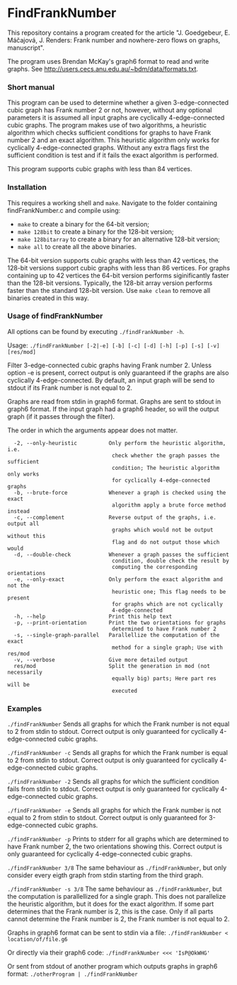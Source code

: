 # FindFrankNumber
This repository contains a program created for the article "J. Goedgebeur, E. Máčajová, J. Renders: Frank number and nowhere-zero flows on
graphs, manuscript".

The program uses Brendan McKay's graph6 format to read and write graphs. See <http://users.cecs.anu.edu.au/~bdm/data/formats.txt>.

### Short manual
This program can be used to determine whether a given 3-edge-connected cubic graph has Frank number 2 or not, however, without any optional parameters it is assumed all input graphs are cyclically 4-edge-connected cubic graphs. The program makes use of two algorithms, a heuristic algorithm which checks sufficient conditions for graphs to have Frank number 2 and an exact algorithm. This heuristic algorithm only works for cyclically 4-edge-connected graphs. Without any extra flags first the sufficient condition is test and if it fails the exact algorithm is performed. 

This program supports cubic graphs with less than 84 vertices.

### Installation

This requires a working shell and `make`. Navigate to the folder containing findFrankNumber.c and compile using:

* `make` to create a binary for the 64-bit version;
* `make 128bit` to create a binary for the 128-bit version;
* `make 128bitarray` to create a binary for an alternative 128-bit version;
* `make all` to create all the above binaries.

The 64-bit version supports cubic graphs with less than 42 vertices, the 128-bit versions support cubic graphs with less than 86 vertices. For graphs containing up to 42 vertices the 64-bit version performs siginificantly faster than the 128-bit versions. Typically, the 128-bit array version performs faster than the standard 128-bit version. Use `make clean` to remove all binaries created in this way.

### Usage of findFrankNumber

All options can be found by executing `./findFrankNumber -h`.

Usage: `./findFrankNumber [-2|-e] [-b] [-c] [-d] [-h] [-p] [-s] [-v] [res/mod]`

Filter 3-edge-connected cubic graphs having Frank number 2. Unless option -e is present, correct output is only guaranteed if the graphs are also cyclically 4-edge-connected. By default, an input graph will be send to stdout if its Frank number is not equal to 2.

Graphs are read from stdin in graph6 format. Graphs are sent to stdout in graph6 format. If the input graph had a graph6 header, so will the output graph (if it passes through the filter).

The order in which the arguments appear does not matter.
```
  -2, --only-heuristic          Only perform the heuristic algorithm, i.e.
                                 check whether the graph passes the sufficient
                                 condition; The heuristic algorithm only works
                                 for cyclically 4-edge-connected graphs
  -b, --brute-force             Whenever a graph is checked using the exact 
                                 algorithm apply a brute force method instead
  -c, --complement              Reverse output of the graphs, i.e. output all 
                                 graphs which would not be output without this
                                 flag and do not output those which would
  -d, --double-check            Whenever a graph passes the sufficient
                                 condition, double check the result by 
                                 computing the corresponding orientations
  -e, --only-exact              Only perform the exact algorithm and not the 
                                 heuristic one; This flag needs to be present
                                 for graphs which are not cyclically 
                                 4-edge-connected
  -h, --help                    Print this help text
  -p, --print-orientation       Print the two orientations for graphs 
                                 determined to have Frank number 2
  -s, --single-graph-parallel   Parallellize the computation of the exact
                                 method for a single graph; Use with res/mod
  -v, --verbose                 Give more detailed output
  res/mod                       Split the generation in mod (not necessarily
                                 equally big) parts; Here part res will be 
                                 executed
```

### Examples

`./findFrankNumber`
Sends all graphs for which the Frank number is not equal to 2 from stdin to stdout. Correct output is only guaranteed for cyclically 4-edge-connected cubic graphs.

`./findFrankNumber -c`
Sends all graphs for which the Frank number is equal to 2 from stdin to stdout. Correct output is only guaranteed for cyclically 4-edge-connected cubic graphs.

`./findFrankNumber -2`
Sends all graphs for which the sufficient condition fails from stdin to stdout. Correct output is only guaranteed for cyclically 4-edge-connected cubic graphs.

`./findFrankNumber -e`
Sends all graphs for which the Frank number is not equal to 2 from stdin to stdout. Correct output is only guaranteed for 3-edge-connected cubic graphs.

`./findFrankNumber -p`
Prints to stderr for all graphs which are determined to have Frank number 2, the two orientations showing this. Correct output is only guaranteed for cyclically 4-edge-connected cubic graphs.

`./findFrankNumber 3/8`
The same behaviour as `./findFrankNumber`, but only consider every eigth graph from stdin starting from the third graph.

`./findFrankNumber -s 3/8`
The same behaviour as `./findFrankNumber`, but the computation is parallellized for a single graph. This does not parallelize the heuristic algorithm, but it does for the exact algorithm. If some part determines that the Frank number is 2, this is the case. Only if all parts cannot determine the Frank number is 2, the Frank number is not equal to 2.

Graphs in graph6 format can be sent to stdin via a file:
`./findFrankNumber < location/of/file.g6`

Or directly via their graph6 code:
`./findFrankNumber <<< 'IsP@OkWHG'`

Or sent from stdout of another program which outputs graphs in graph6 format:
`./otherProgram | ./findFrankNumber`